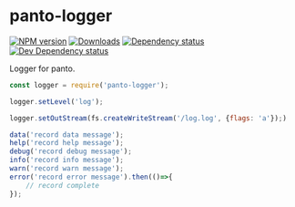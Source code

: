 # panto-logger
[![NPM version][npm-image]][npm-url] [![Downloads][downloads-image]][npm-url] [![Dependency status][david-dm-image]][david-dm-url] [![Dev Dependency status][david-dm-dev-image]][david-dm-dev-url]

Logger for panto.

```js
const logger = require('panto-logger');

logger.setLevel('log');

logger.setOutStream(fs.createWriteStream('/log.log', {flags: 'a'});)

data('record data message');
help('record help message');
debug('record debug message');
info('record info message');
warn('record warn message');
error('record error message').then(()=>{
    // record complete
});

```

[npm-url]: https://npmjs.org/package/panto-logger
[downloads-image]: http://img.shields.io/npm/dm/panto-logger.svg
[npm-image]: http://img.shields.io/npm/v/panto-logger.svg
[david-dm-url]:https://david-dm.org/pantojs/panto-logger
[david-dm-image]:https://david-dm.org/pantojs/panto-logger.svg
[david-dm-dev-url]:https://david-dm.org/pantojs/panto-logger#info=devDependencies
[david-dm-dev-image]:https://david-dm.org/pantojs/panto-logger/dev-status.svg